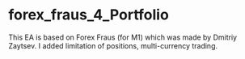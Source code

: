 # forex_fraus_4_Portfolio
This EA is based on Forex Fraus (for M1) which was made by Dmitriy Zaytsev. I added limitation of positions, multi-currency trading.
